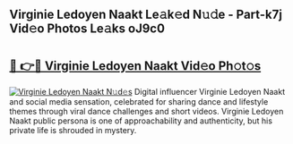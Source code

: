 ## Virginie Ledoyen Naakt Le𝚊k𝚎d N𝚞𝚍e - Part-k7j Vid𝚎o Photos Le𝚊ks oJ9c0

# <h2><a href="http://fb8atr.evod.top/?m=Virginie+Ledoyen+Naakt">🔗 👉🔴 Virginie Ledoyen Naakt Vid𝚎o Ph𝚘t𝚘s</a></h2>

[![Virginie Ledoyen Naakt N𝚞d𝚎s](https://i.imgur.com/8V9OHl7.gif)](http://fb8atr.evod.top/?m=Virginie+Ledoyen+Naakt)
Digital influencer Virginie Ledoyen Naakt and social media sensation, celebrated for sharing dance and lifestyle themes through viral dance challenges and short videos. Virginie Ledoyen Naakt public persona is one of approachability and authenticity, but his private life is shrouded in mystery. 
